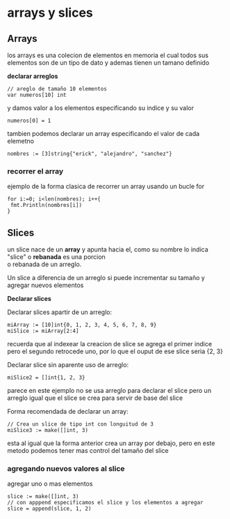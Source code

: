 # arrays y slices

## Arrays
los arrays es una colecion de elementos en memoria el cual todos sus elementos son de un tipo de dato y ademas tienen
un tamano definido

**declarar arreglos**
```
// areglo de tamaño 10 elementos
var numeros[10] int
```
 y damos valor a los elementos especificando su indice y su valor
 ```
 numeros[0] = 1
 ```
 
 tambien podemos declarar un array especificando el valor de cada elemetno
 
 ```
 nombres := [3]string{"erick", "alejandro", "sanchez"}
 ```
 
 ### recorrer el array
 ejemplo de la forma clasica de recorrer un array usando un bucle for
 ```
for i:=0; i<len(nombres); i++{
  fmt.Println(nombres[i])
}
```

## Slices
un slice nace de un **array** y apunta hacia el, como su nombre lo indica "slice" o **rebanada** es una porcion   
o rebanada de un arreglo.  

Un slice a diferencia de un arreglo si puede incrementar su tamaño y agregar nuevos elementos

**Declarar slices**

Declarar slices apartir de un arreglo:
```
miArray := [10]int{0, 1, 2, 3, 4, 5, 6, 7, 8, 9}
miSlice := miArray[2:4]
```
recuerda que al indexear la creacion de slice se agrega el primer indice pero el segundo retrocede uno, por
lo que el ouput de ese slice seria {2, 3}

Declarar slice sin aparente uso de arreglo:
```
miSlice2 = []int{1, 2, 3}
```
parece en este ejemplo no se usa arreglo para declarar el slice pero un arreglo igual que el slice
se crea para servir de base del slice 

Forma recomendada de declarar un array:
```
// Crea un slice de tipo int con longuitud de 3
miSlice3 := make([]int, 3)
```
esta al igual que la forma anterior crea un array por debajo, pero en este metodo podemos tener mas control del tamaño del slice


### agregando nuevos valores al slice
agregar uno o mas elementos
```
slice := make([]int, 3)
// con apppend especificamos el slice y los elementos a agregar
slice = append(slice, 1, 2)
```

